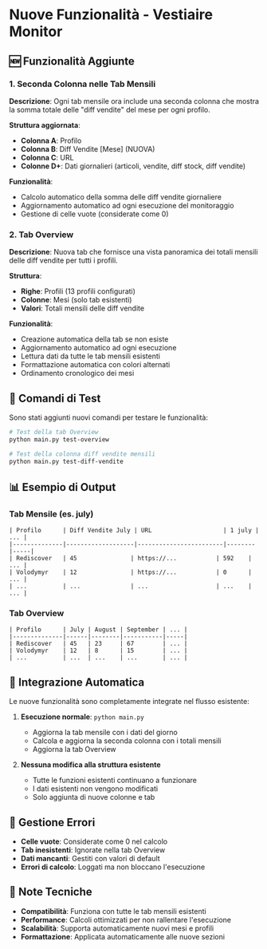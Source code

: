 # Nuove Funzionalità - Vestiaire Monitor

## 🆕 Funzionalità Aggiunte

### 1. Seconda Colonna nelle Tab Mensili

**Descrizione**: Ogni tab mensile ora include una seconda colonna che mostra la somma totale delle "diff vendite" del mese per ogni profilo.

**Struttura aggiornata**:
- **Colonna A**: Profilo
- **Colonna B**: Diff Vendite [Mese] (NUOVA)
- **Colonna C**: URL
- **Colonne D+**: Dati giornalieri (articoli, vendite, diff stock, diff vendite)

**Funzionalità**:
- Calcolo automatico della somma delle diff vendite giornaliere
- Aggiornamento automatico ad ogni esecuzione del monitoraggio
- Gestione di celle vuote (considerate come 0)

### 2. Tab Overview

**Descrizione**: Nuova tab che fornisce una vista panoramica dei totali mensili delle diff vendite per tutti i profili.

**Struttura**:
- **Righe**: Profili (13 profili configurati)
- **Colonne**: Mesi (solo tab esistenti)
- **Valori**: Totali mensili delle diff vendite

**Funzionalità**:
- Creazione automatica della tab se non esiste
- Aggiornamento automatico ad ogni esecuzione
- Lettura dati da tutte le tab mensili esistenti
- Formattazione automatica con colori alternati
- Ordinamento cronologico dei mesi

## 🔧 Comandi di Test

Sono stati aggiunti nuovi comandi per testare le funzionalità:

```bash
# Test della tab Overview
python main.py test-overview

# Test della colonna diff vendite mensili
python main.py test-diff-vendite
```

## 📊 Esempio di Output

### Tab Mensile (es. july)
```
| Profilo      | Diff Vendite July | URL                    | 1 july | ... |
|--------------|-------------------|------------------------|--------|-----|
| Rediscover   | 45               | https://...           | 592    | ... |
| Volodymyr    | 12               | https://...           | 0      | ... |
| ...          | ...              | ...                   | ...    | ... |
```

### Tab Overview
```
| Profilo      | July | August | September | ... |
|--------------|------|--------|-----------|-----|
| Rediscover   | 45   | 23     | 67        | ... |
| Volodymyr    | 12   | 8      | 15        | ... |
| ...          | ...  | ...    | ...       | ... |
```

## 🔄 Integrazione Automatica

Le nuove funzionalità sono completamente integrate nel flusso esistente:

1. **Esecuzione normale**: `python main.py`
   - Aggiorna la tab mensile con i dati del giorno
   - Calcola e aggiorna la seconda colonna con i totali mensili
   - Aggiorna la tab Overview

2. **Nessuna modifica alla struttura esistente**
   - Tutte le funzioni esistenti continuano a funzionare
   - I dati esistenti non vengono modificati
   - Solo aggiunta di nuove colonne e tab

## 🎯 Gestione Errori

- **Celle vuote**: Considerate come 0 nel calcolo
- **Tab inesistenti**: Ignorate nella tab Overview
- **Dati mancanti**: Gestiti con valori di default
- **Errori di calcolo**: Loggati ma non bloccano l'esecuzione

## 📝 Note Tecniche

- **Compatibilità**: Funziona con tutte le tab mensili esistenti
- **Performance**: Calcoli ottimizzati per non rallentare l'esecuzione
- **Scalabilità**: Supporta automaticamente nuovi mesi e profili
- **Formattazione**: Applicata automaticamente alle nuove sezioni 